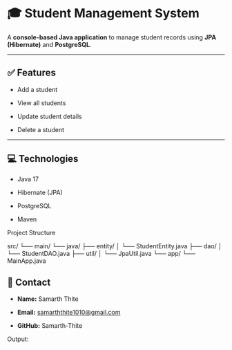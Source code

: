 # 🎓 Student Management System

A **console-based Java application** to manage student records using **JPA (Hibernate)** and **PostgreSQL**.

---

## ✅ Features

- Add a student

- View all students

- Update student details

- Delete a student

---

## 💻 Technologies

- Java 17
  
- Hibernate (JPA)

- PostgreSQL

-  Maven


Project Structure

src/
 └── main/
     └── java/
         ├── entity/
         │    └── StudentEntity.java
         ├── dao/
         │    └── StudentDAO.java
         ├── util/
         │    └── JpaUtil.java
         └── app/
              └── MainApp.java


    


## 👤 Contact

- **Name:** Samarth Thite
  
- **Email:** samarththite1010@gmail.com
  
- **GitHub:** Samarth-Thite

















Output:
